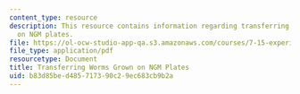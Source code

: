```yaml
---
content_type: resource
description: This resource contains information regarding transferring worms grown
  on NGM plates.
file: https://ol-ocw-studio-app-qa.s3.amazonaws.com/courses/7-15-experimental-molecular-genetics-spring-2015/b83d85bed485717390c29ec683cb9b2a_MIT7_15S15_Transferring.pdf
file_type: application/pdf
resourcetype: Document
title: Transferring Worms Grown on NGM Plates
uid: b83d85be-d485-7173-90c2-9ec683cb9b2a
---
```

